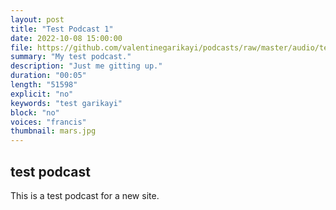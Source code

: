 ```yaml
---
layout: post
title: "Test Podcast 1"
date: 2022-10-08 15:00:00
file: https://github.com/valentinegarikayi/podcasts/raw/master/audio/test.mp3
summary: "My test podcast."
description: "Just me gitting up."
duration: "00:05"
length: "51598"
explicit: "no"
keywords: "test garikayi"
block: "no"
voices: "francis"
thumbnail: mars.jpg
---
```


## test podcast

This is a test podcast for a new site.



